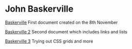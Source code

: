 # John Baskerville

[Baskerville](https://lknox18.github.io/baskerville/baskerville.html)
First document created on the 8th November

[Baskerville 2](https://lknox18.github.io/baskerville/baskerville2.html)
Second document which includes links and lists

[Baskerville 3](https://lknox18.github.io/baskerville/baskerville3.html)
Trying out CSS grids and more
